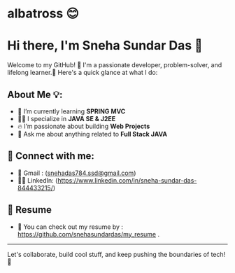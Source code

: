 # albatross 😊
# Hi there, I'm Sneha Sundar Das 👋

Welcome to my GitHub! 🚀 I'm a passionate developer, problem-solver, and lifelong learner.🌟 Here's a quick glance at what I do:

## About Me 💡:
- 🌱 I’m currently learning **SPRING MVC**
- 👨‍💻 I specialize in **JAVA SE & J2EE**  
- 🔥 I’m passionate about building **Web Projects**
- 💬 Ask me about anything related to **Full Stack JAVA**

## 🔗 Connect with me:

- 📧 Gmail : (snehadas784.ssd@gmail.com)
- 🧑‍💻 LinkedIn: (https://www.linkedin.com/in/sneha-sundar-das-844433215/)

## 📄 Resume

- 📄 You can check out my resume by : https://github.com/snehasundardas/my_resume .

 

---

Let's collaborate, build cool stuff, and keep pushing the boundaries of tech! 🚀
